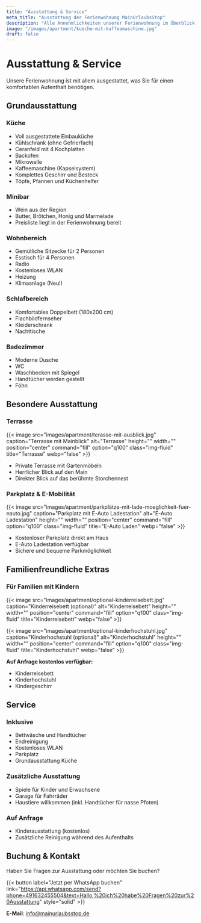 ```yaml
---
title: "Ausstattung & Service"
meta_title: "Ausstattung der Ferienwohnung MainUrlaubsStop"
description: "Alle Annehmlichkeiten unserer Ferienwohnung im Überblick - von der voll ausgestatteten Küche bis zur E-Auto Ladestation."
image: "/images/apartment/kueche-mit-kaffeemaschine.jpg"
draft: false
---
```


# Ausstattung & Service

Unsere Ferienwohnung ist mit allem ausgestattet, was Sie für einen komfortablen Aufenthalt benötigen.

## Grundausstattung

### Küche
- Voll ausgestattete Einbauküche
- Kühlschrank (ohne Gefrierfach)
- Ceranfeld mit 4 Kochplatten
- Backofen
- Mikrowelle
- Kaffeemaschine (Kapselsystem)
- Komplettes Geschirr und Besteck
- Töpfe, Pfannen und Küchenhelfer

### Minibar
- Wein aus der Region
- Butter, Brötchen, Honig und Marmelade
- Preisliste liegt in der Ferienwohnung bereit

### Wohnbereich
- Gemütliche Sitzecke für 2 Personen
- Esstisch für 4 Personen
- Radio
- Kostenloses WLAN
- Heizung
- Klimaanlage (Neu!)

### Schlafbereich
- Komfortables Doppelbett (180x200 cm)
- Flachbildfernseher
- Kleiderschrank
- Nachttische

### Badezimmer
- Moderne Dusche
- WC
- Waschbecken mit Spiegel
- Handtücher werden gestellt
- Föhn

## Besondere Ausstattung

### Terrasse
{{< image src="images/apartment/terasse-mit-ausblick.jpg" caption="Terrasse mit Mainblick" alt="Terrasse" height="" width="" position="center" command="fill" option="q100" class="img-fluid" title="Terrasse" webp="false" >}}

- Private Terrasse mit Gartenmöbeln
- Herrlicher Blick auf den Main
- Direkter Blick auf das berühmte Storchennest

### Parkplatz & E-Mobilität
{{< image src="images/apartment/parkplätze-mit-lade-moeglichkeit-fuer-eauto.jpg" caption="Parkplatz mit E-Auto Ladestation" alt="E-Auto Ladestation" height="" width="" position="center" command="fill" option="q100" class="img-fluid" title="E-Auto Laden" webp="false" >}}

- Kostenloser Parkplatz direkt am Haus
- E-Auto Ladestation verfügbar
- Sichere und bequeme Parkmöglichkeit

## Familienfreundliche Extras

### Für Familien mit Kindern
{{< image src="images/apartment/optional-kinderreisebett.jpg" caption="Kinderreisebett (optional)" alt="Kinderreisebett" height="" width="" position="center" command="fill" option="q100" class="img-fluid" title="Kinderreisebett" webp="false" >}}

{{< image src="images/apartment/optional-kinderhochstuhl.jpg" caption="Kinderhochstuhl (optional)" alt="Kinderhochstuhl" height="" width="" position="center" command="fill" option="q100" class="img-fluid" title="Kinderhochstuhl" webp="false" >}}

**Auf Anfrage kostenlos verfügbar:**
- Kinderreisebett
- Kinderhochstuhl
- Kindergeschirr

## Service

### Inklusive
- Bettwäsche und Handtücher
- Endreinigung
- Kostenloses WLAN
- Parkplatz
- Grundausstattung Küche

### Zusätzliche Ausstattung
- Spiele für Kinder und Erwachsene
- Garage für Fahrräder
- Haustiere willkommen (inkl. Handtücher für nasse Pfoten)

### Auf Anfrage
- Kinderausstattung (kostenlos)
- Zusätzliche Reinigung während des Aufenthalts

## Buchung & Kontakt

Haben Sie Fragen zur Ausstattung oder möchten Sie buchen?

{{< button label="Jetzt per WhatsApp buchen" link="https://api.whatsapp.com/send?phone=491632455504&text=Hallo,%20ich%20habe%20Fragen%20zur%20Ausstattung" style="solid" >}}

**E-Mail**: info@mainurlaubsstop.de